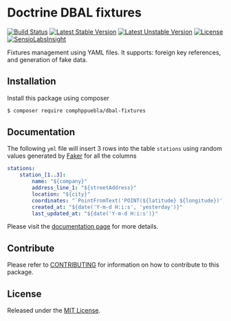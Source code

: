 # Doctrine DBAL fixtures

[![Build Status][travis-badge]][travis]
[![Latest Stable Version][stable-badge]][composer]
[![Latest Unstable Version][unstable-badge]][composer]
[![License][license-badge]][license]
[![SensioLabsInsight][sensiolabs-badge]][sensiolabs]

Fixtures management using YAML files. It supports: foreign key references, and
generation of fake data.

## Installation

Install this package using composer

```bash
$ composer require comphppuebla/dbal-fixtures
```

## Documentation

The following `yml` file will insert 3 rows into the table `stations`
using random values generated by [Faker][faker] for all the columns

```yml
stations:
    station_[1..3]:
        name: "${company}"
        address_line_1: "${streetAddress}"
        location: "${city}"
        coordinates: "`PointFromText('POINT(${latitude} ${longitude})')`"
        created_at: "${date('Y-m-d H:i:s', 'yesterday')}"
        last_updated_at: "${date('Y-m-d H:i:s')}"
```

Please visit the [documentation page][docs] for more details.

## Contribute

Please refer to [CONTRIBUTING](CONTRIBUTING) for information on how to contribute to this package.

## License

Released under the [MIT License](LICENSE).

[docs]: https://comphppuebla.github.io/dbal-fixtures/
[travis]: https://travis-ci.org/ComPHPPuebla/dbal-fixtures
[travis-badge]: https://travis-ci.org/ComPHPPuebla/dbal-fixtures.svg?branch=master
[composer]: https://packagist.org/packages/comphppuebla/dbal-fixtures
[stable-badge]: https://poser.pugx.org/comphppuebla/dbal-fixtures/v/stable.svg
[unstable-badge]: https://poser.pugx.org/comphppuebla/dbal-fixtures/v/unstable.svg
[license-badge]: https://poser.pugx.org/comphppuebla/dbal-fixtures/license.svg
[license]: LICENSE
[sensiolabs-badge]: https://insight.sensiolabs.com/projects/d876000d-611d-473f-b58c-64582903f7a9/mini.png
[sensiolabs]: https://insight.sensiolabs.com/projects/d876000d-611d-473f-b58c-64582903f7a9
[faker]: https://github.com/fzaninotto/Faker
[docs]: https://comphppuebla.github.io/dbal-fixtures/
